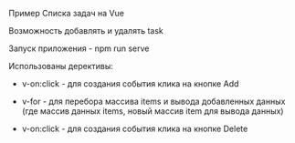 Пример Списка задач на Vue

Возможность добавлять и удалять task

Запуск приложения - npm run serve

Использованы дерективы:

- v-on:click - для создания события клика на кнопке Add

- v-for - для перебора массива items и вывода добавленных данных (где массив данных items,  новый массив item для вывода данных)

- v-on:click - для создания события клика на кнопке Delete 
